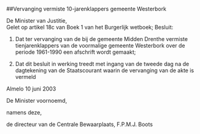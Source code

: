 <meta http-equiv='Content-Type' content='text/html; charset=utf-8' />

##Vervanging vermiste 10-jarenklappers gemeente Westerbork 

De Minister van Justitie,  
Gelet op artikel 18c van Boek 1 van het Burgerlijk wetboek;
Besluit:     

1.  Dat ter vervanging van de bij de gemeente Midden Drenthe vermiste tienjarenklappers van de voormalige gemeente Westerbork over de periode 1961-1990 een afschrift wordt gemaakt;  

2.  Dat dit besluit in werking treedt met ingang van de tweede dag na de dagtekening van de Staatscourant waarin de vervanging van de akte is vermeld       

Almelo 
10 juni 2003    

De
Minister voornoemd, 

namens deze, 

de 
directeur van de Centrale Bewaarplaats, 
F.P.M.J.  Boots      
